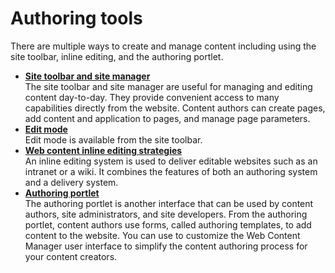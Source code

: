 # Authoring tools



There are multiple ways to create and manage content including using the site toolbar, inline editing, and the authoring portlet.

-   **[Site toolbar and site manager](site_site_toolbar.md)**  
The site toolbar and site manager are useful for managing and editing content day-to-day. They provide convenient access to many capabilities directly from the website. Content authors can create pages, add content and application to pages, and manage page parameters.
-   **[Edit mode](site_edit_mode.md)**  
Edit mode is available from the site toolbar.
-   **[Web content inline editing strategies](../wcm/wcm_cms_in-line_system.md)**  
An inline editing system is used to deliver editable websites such as an intranet or a wiki. It combines the features of both an authoring system and a delivery system.
-   **[Authoring portlet](site_auth_portlet.md)**  
The authoring portlet is another interface that can be used by content authors, site administrators, and site developers. From the authoring portlet, content authors use forms, called authoring templates, to add content to the website. You can use to customize the Web Content Manager user interface to simplify the content authoring process for your content creators.

